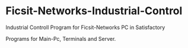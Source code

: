 # Ficsit-Networks-Industrial-Control
Industrial Controll Program for Ficsit-Networks PC in Satisfactory


Programs for Main-Pc, Terminals and Server.

